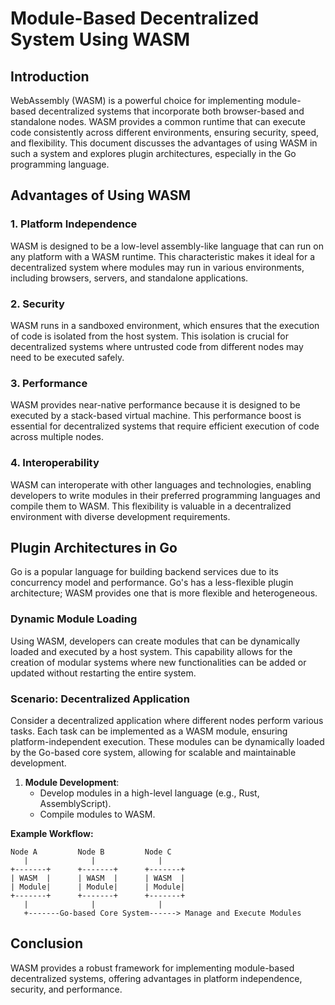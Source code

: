 # Module-Based Decentralized System Using WASM

## Introduction

WebAssembly (WASM) is a powerful choice for implementing module-based decentralized systems that incorporate both browser-based and standalone nodes. WASM provides a common runtime that can execute code consistently across different environments, ensuring security, speed, and flexibility. This document discusses the advantages of using WASM in such a system and explores plugin architectures, especially in the Go programming language.

## Advantages of Using WASM

### 1. Platform Independence

WASM is designed to be a low-level assembly-like language that can run on any platform with a WASM runtime. This characteristic makes it ideal for a decentralized system where modules may run in various environments, including browsers, servers, and standalone applications.

### 2. Security

WASM runs in a sandboxed environment, which ensures that the execution of code is isolated from the host system. This isolation is crucial for decentralized systems where untrusted code from different nodes may need to be executed safely.

### 3. Performance

WASM provides near-native performance because it is designed to be executed by a stack-based virtual machine. This performance boost is essential for decentralized systems that require efficient execution of code across multiple nodes.

### 4. Interoperability

WASM can interoperate with other languages and technologies, enabling developers to write modules in their preferred programming languages and compile them to WASM. This flexibility is valuable in a decentralized environment with diverse development requirements.

## Plugin Architectures in Go

Go is a popular language for building backend services due to its concurrency model and performance. Go's has a less-flexible plugin architecture; WASM provides one that is more flexible and heterogeneous.

### Dynamic Module Loading

Using WASM, developers can create modules that can be dynamically loaded and executed by a host system. This capability allows for the creation of modular systems where new functionalities can be added or updated without restarting the entire system.

### Scenario: Decentralized Application

Consider a decentralized application where different nodes perform various tasks. Each task can be implemented as a WASM module, ensuring platform-independent execution. These modules can be dynamically loaded by the Go-based core system, allowing for scalable and maintainable development.

1. **Module Development**:
   - Develop modules in a high-level language (e.g., Rust, AssemblyScript).
   - Compile modules to WASM.

**Example Workflow:**

```plaintext
Node A         Node B         Node C
   |              |              |
+-------+      +-------+      +-------+
| WASM  |      | WASM  |      | WASM  |
| Module|      | Module|      | Module|
+-------+      +-------+      +-------+
   |              |              |
   +-------Go-based Core System------> Manage and Execute Modules
```

## Conclusion

WASM provides a robust framework for implementing module-based decentralized systems, offering advantages in platform independence, security, and performance. 

